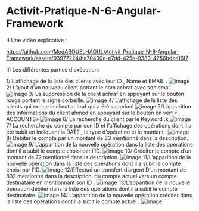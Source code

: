 # Activit-Pratique-N-6-Angular-Framework
I) Une vidéo explicative :


https://github.com/MedABOUELHAOUL/Activit-Pratique-N-6-Angular-Framework/assets/93977224/ba70430e-e7dd-425e-9383-4256bdee16f7


II) Les différentes parties d'exécution:

1/ L’affichage de la liste des clients avec leur ID , Name et EMAIL .
![image](https://github.com/MedABOUELHAOUL/Activit-Pratique-N-6-Angular-Framework/assets/93977224/f250ebdb-4859-4fc5-abe2-a6a97cf8f313)
2/ L’ajout d’un nouveau client portant le nom achraf avec son email.
![image](https://github.com/MedABOUELHAOUL/Activit-Pratique-N-6-Angular-Framework/assets/93977224/94a8cf85-07fa-4628-80ff-56083d0a934d)
3/ La suppression de la client achraf en appuyant sur le bouton rouge portant le signe corbeille.
![image](https://github.com/MedABOUELHAOUL/Activit-Pratique-N-6-Angular-Framework/assets/93977224/97533234-d798-43a7-bc56-8bdbacdbdf3e)
4/ L’affichage de la liste des clients qui exclue la client achraf qui a été supprimé
![image](https://github.com/MedABOUELHAOUL/Activit-Pratique-N-6-Angular-Framework/assets/93977224/f4e90bbb-a07c-46a1-88d3-2b232eebef24)
5/L’apparition des informations du client ahmed en appuyant sur le bouton en vert « ACCOUNTS»
![image](https://github.com/MedABOUELHAOUL/Activit-Pratique-N-6-Angular-Framework/assets/93977224/5ff03cd7-8742-4690-abf7-8ab2b4d5581f)
6/ La recherche du client par le Keyword :k
![image](https://github.com/MedABOUELHAOUL/Activit-Pratique-N-6-Angular-Framework/assets/93977224/3f202e57-0275-4028-be09-d8fef0c7afc5)
7/ La recherche du compte par son ID et l’affichage des opérations dont il a été subit en indiquant la DATE , le type d’opération et le montant .
![image](https://github.com/MedABOUELHAOUL/Activit-Pratique-N-6-Angular-Framework/assets/93977224/0c3eedb1-9a04-4b87-aa41-4750f0c7acae)
8/ Débiter le compte par un montant de 83 mentionné dans la description.
![image](https://github.com/MedABOUELHAOUL/Activit-Pratique-N-6-Angular-Framework/assets/93977224/b1600397-147a-4b3c-af21-c89ff418e6ae)
9/ L’apparition de la nouvelle opération dans la liste des opérations dont il a subit le compte choisi par l’ID.
![image](https://github.com/MedABOUELHAOUL/Activit-Pratique-N-6-Angular-Framework/assets/93977224/8cb21414-bf29-4bb7-b85a-136ea4512c41)
10/ Créditer le compte d’un montant de 72 mentionné dans la description.
![image](https://github.com/MedABOUELHAOUL/Activit-Pratique-N-6-Angular-Framework/assets/93977224/ebcb4aab-abde-4b37-8f59-ae7125a33dbb)
11/L’apparition de la nouvelle opération dans la liste des opérations dont il a subit le compte choisi par l’ID.
![image](https://github.com/MedABOUELHAOUL/Activit-Pratique-N-6-Angular-Framework/assets/93977224/d3dd7e87-b15f-483f-a9cd-e55736c61164)
12/Effectué un transfert d’argent D’un montant de 832 mentionné dans la description, du compte actuel vers un compte destinataire en mentionnant son ID .
![image](https://github.com/MedABOUELHAOUL/Activit-Pratique-N-6-Angular-Framework/assets/93977224/fd386c17-687c-4760-9b31-357f25ce8bd8)
13/L’apparition de la nouvelle opération débiter dans la liste des opérations dont il a subit le compte destinataire.
![image](https://github.com/MedABOUELHAOUL/Activit-Pratique-N-6-Angular-Framework/assets/93977224/fc576c8c-fbe0-4bf6-9519-b9424eb349e2)
14/ L’apparition de la nouvelle opération créditer dans la liste des opérations dont il a subit le compte actuel .
![image](https://github.com/MedABOUELHAOUL/Activit-Pratique-N-6-Angular-Framework/assets/93977224/54d0891c-d651-4332-b80f-d832439d167c)


